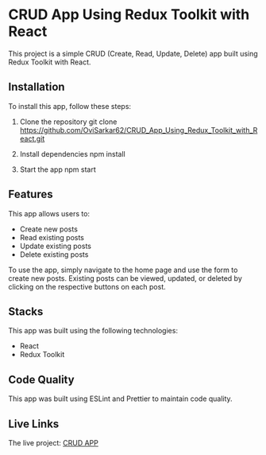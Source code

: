 # CRUD App Using Redux Toolkit with React

This project is a simple CRUD (Create, Read, Update, Delete) app built using Redux Toolkit with React.

## Installation

To install this app, follow these steps:
1. Clone the repository 
           git clone https://github.com/OviSarkar62/CRUD_App_Using_Redux_Toolkit_with_React.git

2. Install dependencies 
             npm install

3. Start the app 
           npm start

## Features

This app allows users to:

- Create new posts
- Read existing posts
- Update existing posts
- Delete existing posts

To use the app, simply navigate to the home page and use the form to create new posts. Existing posts can be viewed, updated, or deleted by clicking on the respective buttons on each post.

## Stacks

This app was built using the following technologies:

- React
- Redux Toolkit

## Code Quality

This app was built using ESLint and Prettier to maintain code quality.

## Live Links

The live project: [CRUD APP](https://OviSarkar62.github.io/CRUD_App_Using_Redux_Toolkit_with_React)

